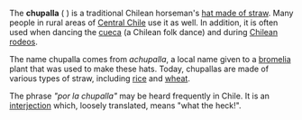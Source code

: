 The **chupalla** ( ) is a traditional Chilean horseman's [hat made of
straw](Straw_hat "wikilink"). Many people in rural areas of [Central
Chile](Zona_Central,_Chile "wikilink") use it as well. In addition, it
is often used when dancing the [cueca](cueca "wikilink") (a Chilean folk
dance) and during [Chilean rodeos](Chilean_rodeo "wikilink").

The name chupalla comes from *achupalla*, a local name given to a
[bromelia](bromelia "wikilink") plant that was used to make these hats.
Today, chupallas are made of various types of straw, including
[rice](rice "wikilink") and [wheat](wheat "wikilink").

The phrase *"por la chupalla"* may be heard frequently in Chile. It is
an [interjection](interjection "wikilink") which, loosely translated,
means "what the heck!".